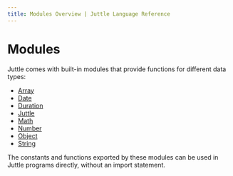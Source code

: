 ```yaml
---
title: Modules Overview | Juttle Language Reference
---
```


# Modules

Juttle comes with built-in modules that provide functions for different data types:

   * [Array](../modules/array.md)
   * [Date](../modules/date.md)
   * [Duration](../modules/duration.md)
   * [Juttle](../modules/juttle.md)
   * [Math](../modules/math.md)
   * [Number](../modules/number.md)
   * [Object](../modules/object.md)
   * [String](../modules/string.md)

The constants and functions exported by these modules can be used in Juttle programs directly, without an import statement.
